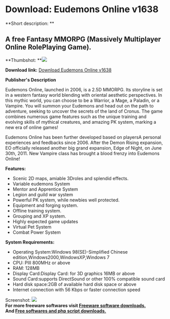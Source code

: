 # Download: Eudemons Online v1638

**Short description: **

## A free Fantasy MMORPG (Massively Multiplayer Online RolePlaying Game).

  
**Thumbshot: **![](http://www.freewarefiles.com/screenshot/eudemons2_md.jpg)   
  
**Download link:** [Download Eudemons Online v1638](http://freesoftwares.boysofts.com/Eudemons-Online_program_32570.html)  
  

**Publisher's Description**  
  

Eudemons Online, launched in 2006, is a 2.5D MMORPG. Its storyline is set in a
western fantasy world blending with oriental aesthetic perspectives. In this
mythic world, you can choose to be a Warrior, a Mage, a Paladin, or a Vampire.
You will summon your Eudemons and head out on the path to adventure, seeking
to uncover the secrets of the land of Cronus. The game combines numerous game
features such as the unique training and evolving skills of mythical
creatures, and amazing PK system, marking a new era of online games!

Eudemons Online has been further developed based on playersA personal
experiences and feedbacks since 2006. After the Demon Rising expansion, EO
officially released another big grand expansion, Edge of Night, on June 30th,
2011. New Vampire class has brought a blood frenzy into Eudemons Online!

**Features:**

  * Scenic 2D maps, amiable 3Droles and splendid effects. 
  * Variable eudemons System 
  * Mentor and Apprentice System 
  * Legion and guild war system 
  * Powerful PK system, while newbies well protected. 
  * Equipment and forging system. 
  * Offline training system. 
  * Grouping and XP system. 
  * Highly expected game updates 
  * Virtual Pet System 
  * Combat Power System 

**System Requirements:**

  * Operating System:Windows 98(SE)-Simplified Chinese edition,Windows2000,WindowsXP,Windows 7 
  * CPU: PIII 800MHz or above 
  * RAM: 128MB 
  * Display Card:Display Card: for 3D graphics 16MB or above 
  * Sound Card:supports DirectSound or other 100% compatible sound card 
  * Hard disk space:2GB of available hard disk space or above 
  * Internet connection with 56 Kbps or faster connection speed 

  
  
Screenshot: ![](http://www.freewarefiles.com/screenshot/eudemons2.jpg)  
**For more freeware softwares visit [Freeware software downloads.](http://freesoftwares.boysofts.com/)**   
**And [Free softwares and php script downloads.](http://www.boysofts.com/)**

